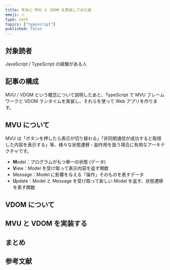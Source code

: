 ```yaml
---
title: 年末に MVU と VDOM を実装してみた話
emoji: ⛄
type: tech
topics: ["typescript"]
published: false
---
```


## 対象読者

JavaScript / TypeScript の経験がある人

## 記事の構成

MVU / VDOM という概念について説明したあと、TypeScript で MVU フレームワークと VDOM ランタイムを実装し、それらを使って Web アプリを作ります。

## MVU について

MVU は「ボタンを押したら表示が切り替わる」「非同期通信が成功すると取得した内容を表示する」等、様々な状態遷移・副作用を扱う場合に有用なアーキテクチャです。

- **M**odel：プログラムがもつ単一の状態 (データ)
- **V**iew：Model を受け取って表示内容を返す関数
- Message：Model に影響を与える「操作」そのものを表すデータ
- **U**pdate：Model と Message を受け取って新しい Model を返す、状態遷移を表す関数

## VDOM について

## MVU と VDOM を実装する

## まとめ

## 参考文献
